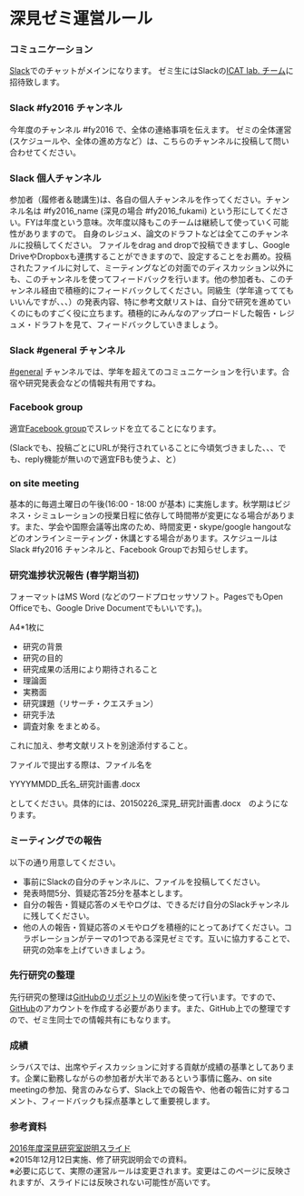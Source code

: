 # 深見ゼミ運営ルール

### コミュニケーション
[Slack](https://slack.com/)でのチャットがメインになります。
ゼミ生にはSlackの[ICAT lab. チーム](https://icatlab.slack.com/)に招待致します。

### Slack #fy2016 チャンネル
今年度のチャンネル #fy2016 で、全体の連絡事項を伝えます。
ゼミの全体運営(スケジュールや、全体の進め方など）は、こちらのチャンネルに投稿して問い合わせてください。

### Slack 個人チャンネル
参加者（履修者＆聴講生)は、各自の個人チャンネルを作ってください。チャンネル名は #fy2016_name (深見の場合 #fy2016_fukami) という形にしてください。FYは年度という意味。次年度以降もこのチームは継続して使っていく可能性がありますので。
自身のレジュメ、論文のドラフトなどは全てこのチャンネルに投稿してください。
ファイルをdrag and dropで投稿できますし、Google DriveやDropboxも連携することができますので、設定することをお薦め。投稿されたファイルに対して、ミーティングなどの対面でのディスカッション以外にも、このチャンネルを使ってフィードバックを行います。他の参加者も、このチャンネル経由で積極的にフィードバックしてください。同級生（学年違っててもいいんですが、、、）の発表内容、特に参考文献リストは、自分で研究を進めていくのにものすごく役に立ちます。積極的にみんなのアップロードした報告・レジュメ・ドラフトを見て、フィードバックしていきましょう。

### Slack #general チャンネル
[#general](https://icatlab.slack.com/messages/general/team/) チャンネルでは、学年を超えてのコミュニケーションを行います。合宿や研究発表会などの情報共有用ですね。

### Facebook group
適宜[Facebook group](https://www.facebook.com/groups/icatlabFY2015/)でスレッドを立てることになります。

(Slackでも、投稿ごとにURLが発行されていることに今頃気づきました、、、でも、reply機能が無いので適宜FBも使うよ、と）

### on site meeting
基本的に毎週土曜日の午後(16:00 - 18:00 が基本) に実施します。秋学期はビジネス・シミュレーションの授業日程に依存して時間帯が変更になる場合があります。また、学会や国際会議等出席のため、時間変更・skype/google hangoutなどのオンラインミーティング・休講とする場合があります。スケジュールはSlack #fy2016 チャンネルと、Facebook Groupでお知らせします。

### 研究進捗状況報告 (春学期当初)
フォーマットはMS Word (などのワードプロセッサソフト。PagesでもOpen Officeでも、Google Drive Documentでもいいです。)。

A4*1枚に

* 研究の背景
* 研究の目的
* 研究成果の活用により期待されること
* 理論面
* 実務面
* 研究課題（リサーチ・クエスチョン）
* 研究手法
* 調査対象
をまとめる。

これに加え、参考文献リストを別途添付すること。

ファイルで提出する際は、ファイル名を

YYYYMMDD_氏名_研究計画書.docx

としてください。具体的には、20150226_深見_研究計画書.docx　のようになります。

### ミーティングでの報告
以下の通り用意してください。  
* 事前にSlackの自分のチャンネルに、ファイルを投稿してください。
* 発表時間5分、質疑応答25分を基本とします。
* 自分の報告・質疑応答のメモやログは、できるだけ自分のSlackチャンネルに残してください。
* 他の人の報告・質疑応答のメモやログを積極的にとってあげてください。コラボレーションがテーマの1つである深見ゼミです。互いに協力することで、研究の効率を上げていきましょう。
 
### 先行研究の整理
先行研究の整理は[GitHubのリポジトリ](https://github.com/icat-lab/refnetwork)の[Wiki](https://github.com/icat-lab/refnetwork/wiki)を使って行います。ですので、[GitHub](https://github.com/)のアカウントを作成する必要があります。また、GitHub上での整理ですので、ゼミ生同士での情報共有にもなります。

### 成績
シラバスでは、出席やディスカッションに対する貢献が成績の基準としてあります。企業に勤務しながらの参加者が大半であるという事情に鑑み、on site meetingの参加、発言のみならず、Slack上での報告や、他者の報告に対するコメント、フィードバックも採点基準として重要視します。

### 参考資料
[2016年度深見研究室説明スライド](https://speakerdeck.com/rhys_no1/fy2016-seminar-orientation)  
※2015年12月12日実施、修了研究説明会での資料。  
※必要に応じて、実際の運営ルールは変更されます。変更はこのページに反映されますが、スライドには反映されない可能性が高いです。
